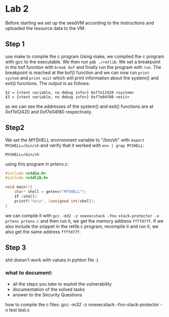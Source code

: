 # Lab 2
Before starting we set up the seedVM according to the instructions and uploaded the resource data to the VM.

## Step 1
use make to compile the c program 
Using make, we compiled the c program with gcc to the executable. 
We then run ```gdb ./retlib```. We set a breakpoint in the bof function with ```break bof``` and finally run the program with ```run```.
The breakpoint is reached at the bof() function and we can now run ```print system``` and ```print exit``` which will print information about the system() and exit() functions. The output is as follows:
```
$2 = {<text variable, no debug info>} 0xf7e12420 <system>
$3 = {<text variable, no debug info>} 0xf7e04f80 <exit>
```
as we can see the addresses of the system() and exit() functions are at 0xf7e12420 and 0xf7e04f80 respectively.

## Step2
We set the MYSHELL environment variable to "/bin/sh" with ```export MYSHELL=/bin/sh``` and verify that it worked with ```env | grep MYSHELL```:
```
MYSHELL=/bin/sh
```
using this program in prtenv.c:
```c
#include <stdio.h>
#include <stdlib.h>

void main(){
    char* shell = getenv("MYSHELL");
    if (shell)
    printf("%x\n", (unsigned int)shell);
}
```

we can compile it with ```gcc -m32 -z noexecstack -fno-stack-protector -o prtenv prtenv.c``` and then run it, we get the memory address ```ffffd77f```. If we also include the snippet in the retlib.c program, recompile it and run it, we also get the same address ```ffffd77f```.

## Step 3
shit doesn't work with values in pyhton file :(

### what to document: 
- all the steps you take to exploit the vulnerability
- documentation of the solved tasks
- answer to the Security Questions

how to compile the c files:
gcc -m32 -z noexecstack -fno-stack-protector -o test test.c